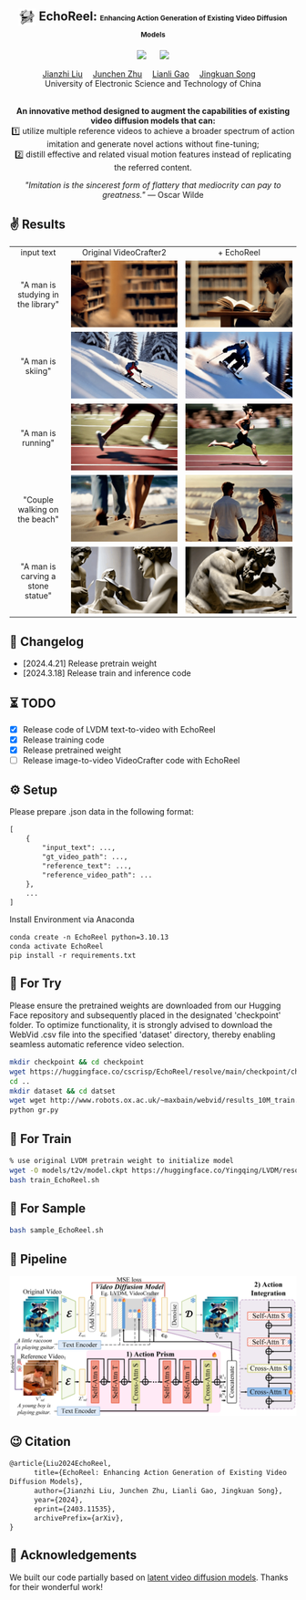 <div align="center">

<h2> <img src="assets/favicon.ico" style="vertical-align: middle;" width="30" height="30"> EchoReel: <span style="font-size:12px">Enhancing Action Generation of Existing Video Diffusion Models </span> </h2>

<a href='https://arxiv.org/abs/2403.11535'><img src='https://img.shields.io/badge/ArXiv-2403.11535-red'></a> &nbsp;&nbsp;&nbsp;&nbsp;&nbsp;<a href='https://liujianzhi.github.io/EchoReel-demo/'><img src='https://img.shields.io/badge/Project-Page-Green'></a>


<div>
    <a href='https://github.com/liujianzhi' target='_blank'> Jianzhi Liu</a>&emsp;
    <a href='https://scholar.google.com/citations?user=J0qJuYAAAAAJ&hl=zh-CN' target='_blank'> Junchen Zhu</a>&emsp;
    <a href='https://scholar.google.com/citations?user=zsm2dpYAAAAJ&hl=en' target='_blank'> Lianli Gao</a>&emsp;
    <a href='https://scholar.google.com/citations?user=F5Zy9V4AAAAJ&hl=en' target='_blank'> Jingkuan Song</a>&emsp;
</div>
<div>
    University of Electronic Science and Technology of China
</div>
<br>


<b>An innovative method designed to augment the capabilities of existing video diffusion models that can:</b>  
1️⃣ utilize multiple reference videos to achieve a broader spectrum of action imitation and generate novel actions without fine-tuning;  
2️⃣ distill effective and related visual motion features instead of replicating the referred content.

<div align="left">

<div style="text-align: center;">
  <i>"Imitation is the sincerest form of flattery that mediocrity can pay to greatness."</i> — Oscar Wilde 
</div>

## ✌️ Results
<table class="center">
  <tr>
  <td style="text-align:center;" width="20%">input text</td>
  <td style="text-align:center;" width="40%">Original VideoCrafter2</td>
  <td style="text-align:center;" width="40%">+ EchoReel</td>
  <tr>
  <td style="text-align:center;">"A man is studying in the library"</td>
  <td><img src=assets/1.gif></td>
  <td><img src=assets/2.gif></td>
  <tr>
  <td style="text-align:center;">"A man is skiing"</td>
  <td><img src=assets/3.gif></td>
  <td><img src=assets/4.gif></td>
  <tr>
  <td style="text-align:center;">"A man is running"</td>
  <td><img src=assets/5.gif></td>
  <td><img src=assets/6.gif></td>
  <tr>
  <td style="text-align:center;">"Couple walking on the beach"</td>
  <td><img src=assets/7.gif></td>
  <td><img src=assets/8.gif></td>
  <tr>
  <td style="text-align:center;">"A man is carving a stone statue"</td>
  <td><img src=assets/9.gif></td>
  <td><img src=assets/10.gif></td>
</tr>
</table > 

## 📝 Changelog

- [2024.4.21] Release pretrain weight
- [2024.3.18] Release train and inference code

## ⏳ TODO
- [x] Release code of LVDM text-to-video with EchoReel
- [x] Release training code
- [x] Release pretrained weight
- [ ] Release image-to-video VideoCrafter code with EchoReel

## ⚙️ Setup

Please prepare .json data in the following format:

```
[
	{
		"input_text": ...,
		"gt_video_path": ...,
		"reference_text": ...,
		"reference_video_path": ...
	},
    ...
]
```

Install Environment via Anaconda
```
conda create -n EchoReel python=3.10.13
conda activate EchoReel
pip install -r requirements.txt
```

## 💫 For Try

Please ensure the pretrained weights are downloaded from our Hugging Face repository and subsequently placed in the designated 'checkpoint' folder. To optimize functionality, it is strongly advised to download the WebVid .csv file into the specified 'dataset' directory, thereby enabling seamless automatic reference video selection.

```bash
mkdir checkpoint && cd checkpoint
wget https://huggingface.co/cscrisp/EchoReel/resolve/main/checkpoint/checkpoint.pt
cd ..
mkdir dataset && cd datset
wget wget http://www.robots.ox.ac.uk/~maxbain/webvid/results_10M_train.csv
python gr.py
```

## 💫 For Train

```bash
% use original LVDM pretrain weight to initialize model
wget -O models/t2v/model.ckpt https://huggingface.co/Yingqing/LVDM/resolve/main/lvdm_short/t2v.ckpt
bash train_EchoReel.sh
```

## 💫 For Sample

```bash
bash sample_EchoReel.sh
```

## 🔮 Pipeline
<p align="center">
    <img src=assets/overview.jpg />
</p>

## 😉 Citation

```
@article{Liu2024EchoReel,
      title={EchoReel: Enhancing Action Generation of Existing Video Diffusion Models}, 
      author={Jianzhi Liu, Junchen Zhu, Lianli Gao, Jingkuan Song},
      year={2024},
      eprint={2403.11535},
      archivePrefix={arXiv},
}
```

## 🤗 Acknowledgements

We built our code partially based on [latent video diffusion models](https://github.com/CompVis/latent-diffusion). Thanks for their wonderful work!